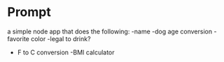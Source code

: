 Prompt
======
a simple node app that does the following:
-name
-dog age conversion
-favorite color
-legal to drink?
- F to C conversion
-BMI calculator
